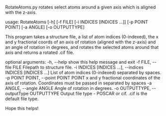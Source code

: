 RotateAtoms.py rotates select atoms around a given axis which is aligned with the z-axis.

usage: RotateAtoms [-h] [-f FILE] [-i INDICES [INDICES ...]] [-p POINT POINT] [-a ANGLE] [-o OUTPUTTYPE]

This program takes a structure file, a list of atom indices (0-indexed), the x and y fractional coords of an axis of rotation (aligned with the z-axis)
and an angle of rotation in degrees, and rotates the selected atoms around that axis and returns a rotated .cif file.

optional arguments:
  -h, --help            show this help message and exit
  -f FILE, --file FILE  Filepath to structure file.
  -i INDICES [INDICES ...], --indices INDICES [INDICES ...]
                        List of atom indices (0-indexed) separated by spaces.
  -p POINT POINT, --point POINT POINT
                        x and y fractional coordinates of the axis of rotation. Coordinates must be passed in separated by spaces
  -a ANGLE, --angle ANGLE
                        Angle of rotation in degrees.
  -o OUTPUTTYPE, --outputType OUTPUTTYPE
                        Output file type - POSCAR or cif. .cif is the default file type.

Hope this helps!